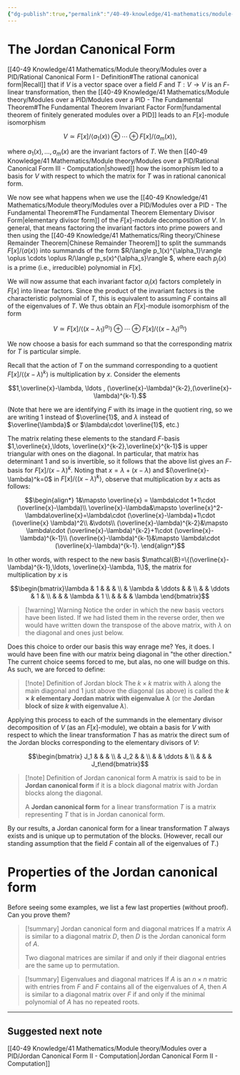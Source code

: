 ```yaml
---
{"dg-publish":true,"permalink":"/40-49-knowledge/41-mathematics/module-theory/modules-over-a-pid/jordan-canonical-form-i-definition/","tags":["module_theory"],"updated":"2024-11-20T14:30:01-08:00"}
---
```


# The Jordan Canonical Form

[[40-49 Knowledge/41 Mathematics/Module theory/Modules over a PID/Rational Canonical Form I - Definition#The rational canonical form\|Recall]] that if $V$ is a vector space over a field $F$ and $T:V\to V$ is an $F$-linear transformation, then the [[40-49 Knowledge/41 Mathematics/Module theory/Modules over a PID/Modules over a PID - The Fundamental Theorem#The Fundamental Theorem Invariant Factor Form\|fundamental theorem of finitely generated modules over a PID]] leads to an $F[x]$-module isomorphism

$$V\simeq F[x]/\langle a_1(x)\rangle\oplus \cdots \oplus F[x]/\langle a_m(x)\rangle,$$

where $a_1(x),\ldots, a_m(x)$ are the invariant factors of $T$. We then [[40-49 Knowledge/41 Mathematics/Module theory/Modules over a PID/Rational Canonical Form III - Computation\|showed]] how the isomorphism led to a basis for $V$ with respect to which the matrix for $T$ was in rational canonical form.

We now see what happens when we use the [[40-49 Knowledge/41 Mathematics/Module theory/Modules over a PID/Modules over a PID - The Fundamental Theorem#The Fundamental Theorem Elementary Divisor Form\|elementary divisor form]] of the $F[x]$-module decomposition of $V$. In general, that means factoring the invariant factors into prime powers and then using the [[40-49 Knowledge/41 Mathematics/Ring theory/Chinese Remainder Theorem\|Chinese Remainder Theorem]] to split the summands $F[x]/\langle a(x)\rangle$ into summands of the form $R/\langle p_1(x)^{\alpha_1}\rangle \oplus \cdots \oplus R/\langle p_s(x)^{\alpha_s}\rangle $, where each $p_j(x)$ is a prime (i.e., irreducible) polynomial in $F[x]$.

We will now assume that each invariant factor $a_i(x)$ factors completely in $F[x]$ into linear factors. Since the product of the invariant factors is the characteristic polynomial of $T$, this is equivalent to assuming $F$ contains all of the eigenvalues of $T$. We thus obtain an $F[x]$-module isomorphism of the form

$$V\simeq F[x]/\langle (x-\lambda_1)^{\alpha_1}\rangle \oplus\cdots \oplus F[x]/\langle (x-\lambda_t)^{\alpha_t}\rangle $$

We now choose a basis for each summand so that the corresponding matrix for $T$ is particular simple.

Recall that the action of $T$ on the summand corresponding to a quotient $F[x]/\langle (x-\lambda)^k\rangle$ is multiplication by $x$. Consider the elements

$$1,\overline{x}-\lambda, \ldots , (\overline{x}-\lambda)^{k-2},(\overline{x}-\lambda)^{k-1}.$$

(Note that here we are identifying $F$ with its image in the quotient ring, so we are writing $1$ instead of $\overline{1}$, and $\lambda$ instead of $\overline{\lambda}$ or $\lambda\cdot \overline{1}$, etc.)

The matrix relating these elements to the standard $F$-basis $1,\overline{x},\ldots, \overline{x}^{k-2},\overline{x}^{k-1}$ is upper triangular with ones on the diagonal. In particular, that matrix has determinant $1$ and so is invertible, so it follows that the above list gives an $F$-basis for $F[x]/(x-\lambda)^k$. Noting that $x=\lambda+(x-\lambda)$ and $(\overline{x}-\lambda)^k=0$ in $F[x]/\langle (x-\lambda)^k\rangle$, observe that multiplication by $x$ acts as follows:

$$\begin{align*} 1&\mapsto \overline{x} = \lambda\cdot 1+1\cdot (\overline{x}-\lambda)\\ \overline{x}-\lambda&\mapsto \overline{x}^2-\lambda\overline{x}=\lambda\cdot (\overline{x}-\lambda)+1\cdot (\overline{x} \lambda)^2\\ &\vdots\\ (\overline{x}-\lambda)^{k-2}&\mapsto \lambda\cdot (\overline{x}-\lambda)^{k-2}+1\cdot (\overline{x}-\lambda)^{k-1}\\ (\overline{x}-\lambda)^{k-1}&\mapsto \lambda\cdot (\overline{x}-\lambda)^{k-1}. \end{align*}$$

In other words, with respect to the new basis $\mathcal{B}=\{(\overline{x}-\lambda)^{k-1},\ldots, \overline{x}-\lambda, 1\}$, the matrix for multiplication by $x$ is

$$\begin{bmatrix}\lambda & 1 & & & \\ & \lambda & \ddots & & \\ & & \ddots & 1 & \\ & & & \lambda & 1 \\ & & & & \lambda \end{bmatrix}$$

> [!warning] Warning
> Notice the order in which the new basis vectors have been listed. If we had listed them in the reverse order, then we would have written down the transpose of the above matrix, with $\lambda$ on the diagonal and ones just below.

Does this choice to order our basis this way enrage me? Yes, it does. I would have been fine with our matrix being diagonal in "the other direction." The current choice seems forced to me, but alas, no one will budge on this. As such, we are forced to define:

> [!note] Definition of Jordan block
> The $k\times k$ matrix with $\lambda$ along the main diagonal and $1$ just above the diagonal (as above) is called the **$k\times k$ elementary Jordan matrix with eigenvalue $\lambda$** (or the **Jordan block of size $k$ with eigenvalue $\lambda$**).

Applying this process to each of the summands in the elementary divisor decomposition of $V$ (as an $F[x]$-module), we obtain a basis for $V$ with respect to which the linear transformation $T$ has as matrix the direct sum of the Jordan blocks corresponding to the elementary divisors of $V$:

$$\begin{bmatrix} J_1 & & & \\ & J_2 & & \\ & & \ddots & \\ & & & J_t\end{bmatrix}$$


>[!note] Definition of Jordan canonical form
>A matrix is said to be in **Jordan canonical form** if it is a block diagonal matrix with Jordan blocks along the diagonal.
>
>A **Jordan canonical form** for a linear transformation $T$ is a matrix representing $T$ that is in Jordan canonical form.

By our results, a Jordan canonical form for a linear transformation $T$ always exists and is unique up to permutation of the blocks. (However, recall our standing assumption that the field $F$ contain all of the eigenvalues of $T$.)

# Properties of the Jordan canonical form

Before seeing some examples, we list a few last properties (without proof). Can you prove them?

> [!summary] Jordan canonical form and diagonal matrices
> If a matrix $A$ is similar to a diagonal matrix $D$, then $D$ is the Jordan canonical form of $A$.
>
> Two diagonal matrices are similar if and only if their diagonal entries are the same up to permutation.

> [!summary] Eigenvalues and diagonal matrices
> If $A$ is an $n\times n$ matric with entries from $F$ and $F$ contains all of the eigenvalues of $A$, then $A$ is similar to a diagonal matrix over $F$ if and only if the minimal polynomial of $A$ has no repeated roots.

---

## Suggested next note

[[40-49 Knowledge/41 Mathematics/Module theory/Modules over a PID/Jordan Canonical Form II - Computation\|Jordan Canonical Form II - Computation]]